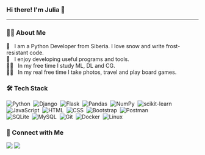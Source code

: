 ### Hi there! I'm Julia 👋
<hr>

### :woman_technologist: About Me

:cold_face: &nbsp; I am a Python Developer from Siberia. I love snow and write frost-resistant code.\
:robot: &nbsp; I enjoy developing useful programs and tools.\
:woman_student: &nbsp; In my free time I study ML, DL and CG.\
:lotus_position_woman: &nbsp; In my real free time I take photos, travel and play board games.

### 🛠 Tech Stack

![Python](https://img.shields.io/badge/-Python-05122A?style=flat&logo=python)&nbsp;
![Django](https://img.shields.io/badge/-Django-05122A?style=flat&logo=django&logoColor=green)&nbsp;
![Flask](https://img.shields.io/badge/-Flask-05122A?style=flat&logo=flask)&nbsp;
![Pandas](https://img.shields.io/badge/-Pandas-05122A?style=flat&logo=pandas)&nbsp;
![NumPy](https://img.shields.io/badge/-NumPy-05122A?style=flat&logo=numpy)&nbsp;
![scikit-learn](https://img.shields.io/badge/-scikitlearn-05122A?style=flat&logo=scikitlearn)\
![JavaScript](https://img.shields.io/badge/-JavaScript-05122A?style=flat&logo=javascript)&nbsp;
![HTML](https://img.shields.io/badge/-HTML-05122A?style=flat&logo=HTML5)&nbsp;
![CSS](https://img.shields.io/badge/-CSS-05122A?style=flat&logo=CSS3&logoColor=1572B6)&nbsp;
![Bootstrap](https://img.shields.io/badge/-Bootstrap-05122A?style=flat&logo=bootstrap&logoColor=563D7C)&nbsp;
![Postman](https://img.shields.io/badge/-Postman-05122A?style=flat&logo=postman)\
![SQLite](https://img.shields.io/badge/-SQLite-05122A?style=flat&logo=sqlite)&nbsp;
![MySQL](https://img.shields.io/badge/-MySQL-05122A?style=flat&logo=mysql&logoColor=white)&nbsp;
![Git](https://img.shields.io/badge/-Git-05122A?style=flat&logo=git)&nbsp;
![Docker](https://img.shields.io/badge/-Docker-05122A?style=flat&logo=docker)&nbsp;
![Linux](https://img.shields.io/badge/-Linux-05122A?style=flat&logo=linux)&nbsp;



### :speech_balloon: Connect with Me

<p align="center">

  <!-- личный сайт -->

  <a href="mailto:j.v.denisowa@gmail.com"><img src="https://img.shields.io/badge/-j.v.denisowa@gmail.com-D14836?style=for-the-badge&logo=Gmail&logoColor=white"/></a>
  <a href="https://t.me/justfromsiberia"><img src="https://img.shields.io/badge/-@justfromsiberia-0077B5?style=for-the-badge&logo=Telegram&logoColor=white"/></a>
</p>

<!-- **jdenisova/jdenisova** is a ✨ _special_ ✨ repository because its `README.md` (this file) appears on your GitHub profile.

Here are some ideas to get you started:

- 🔭 I’m currently working on ...
- 🌱 I’m currently learning ...
- 👯 I’m looking to collaborate on ...
- 🤔 I’m looking for help with ...
- 💬 Ask me about ...
- 📫 How to reach me: ...
- 😄 Pronouns: ...
- ⚡ Fun fact: ...
-->
